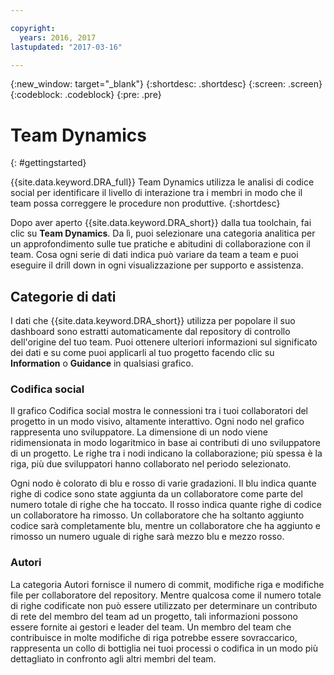 ```yaml
---

copyright:
  years: 2016, 2017
lastupdated: "2017-03-16"

---
```


{:new_window: target="_blank"}
{:shortdesc: .shortdesc}
{:screen: .screen}
{:codeblock: .codeblock}
{:pre: .pre}

# Team Dynamics
{: #gettingstarted}

{{site.data.keyword.DRA_full}} Team Dynamics utilizza le analisi di codice social per identificare il livello di interazione tra i membri in modo che il team possa correggere le procedure non produttive. 
{:shortdesc}

Dopo aver aperto {{site.data.keyword.DRA_short}} dalla tua toolchain, fai clic su **Team Dynamics**. Da lì, puoi selezionare una categoria analitica per un approfondimento sulle tue pratiche e abitudini di collaborazione con il team. Cosa ogni serie di dati indica può variare da team a team e puoi eseguire il drill down in ogni visualizzazione per supporto e assistenza.  

## Categorie di dati

I dati che {{site.data.keyword.DRA_short}} utilizza per popolare il suo dashboard sono estratti automaticamente dal repository di controllo dell'origine del tuo team. Puoi ottenere ulteriori informazioni sul significato dei dati e su come puoi applicarli al tuo progetto facendo clic su **Information** o **Guidance** in qualsiasi grafico.

### Codifica social

Il grafico Codifica social mostra le connessioni tra i tuoi collaboratori del progetto in un modo visivo, altamente interattivo. Ogni nodo nel grafico rappresenta uno sviluppatore. La dimensione di un nodo viene ridimensionata in modo logaritmico in base ai contributi di uno sviluppatore di un progetto. Le righe tra i nodi indicano la collaborazione; più spessa è la riga, più due sviluppatori hanno collaborato nel periodo selezionato. 

Ogni nodo è colorato di blu e rosso di varie gradazioni. Il blu indica quante righe di codice sono state aggiunta da un collaboratore come parte del numero totale di righe che ha toccato. Il rosso indica quante righe di codice un collaboratore ha rimosso. Un collaboratore che ha soltanto aggiunto codice sarà completamente blu, mentre un collaboratore che ha aggiunto e rimosso un numero uguale di righe sarà mezzo blu e mezzo rosso. 

### Autori

La categoria Autori fornisce il numero di commit, modifiche riga e modifiche file per collaboratore del repository. Mentre qualcosa come il numero totale di righe codificate non può essere utilizzato per determinare un contributo di rete del membro del team ad un progetto, tali informazioni possono essere fornite ai gestori e leader del team. Un membro del team che contribuisce in molte modifiche di riga potrebbe essere sovraccarico, rappresenta un collo di bottiglia nei tuoi processi o codifica in un modo più dettagliato in confronto agli altri membri del team. 
